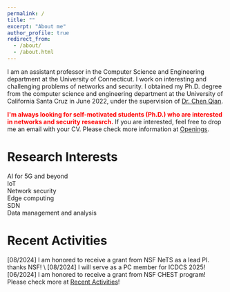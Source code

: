 ```yaml
---
permalink: /
title: ""
excerpt: "About me"
author_profile: true
redirect_from: 
  - /about/
  - /about.html
---
```


I am an assistant professor in the Computer Science and Engineering department at the University of Connecticut. I work on interesting and challenging problems of networks and security. I obtained my Ph.D. degree from the computer science and engineering department at the University of California Santa Cruz in June 2022, under the supervision of [Dr. Chen Qian](https://users.soe.ucsc.edu/~qian/).



<span style="color:red">**I'm always looking for self-motivated students (Ph.D.) who are interested in networks and security reseasrch.**</span> If you are interested, feel free to drop me an email with your CV. Please check more information at <a href = "/openings">Openings</a>.

Research Interests
======
AI for 5G and beyond\
IoT \
Network security \
Edge computing \
SDN \
Data management and analysis


Recent Activities
======
[08/2024] I am honored to receive a grant from NSF NeTS as a lead PI. thanks NSF! \ 
[08/2024] I will serve as a PC member for ICDCS 2025! \
[06/2024] I am honored to receive a grant from NSF CHEST program! \
Please check more at <a href="https://archer-w.github.io/activities/"> Recent Activities</a>!


